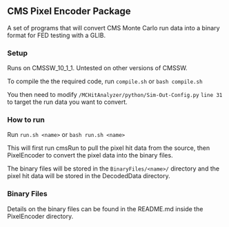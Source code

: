 ## CMS Pixel Encoder Package

A set of programs that will convert CMS Monte Carlo run data into a binary format for FED testing with a GLIB.

### Setup

Runs on CMSSW_10_1_1. Untested on other versions of CMSSW.

To compile the the required code, run ```compile.sh``` or ```bash compile.sh```

You then need to modify ```/MCHitAnalyzer/python/Sim-Out-Config.py``` ```line 31``` to target the run data you want to convert.

### How to run

Run ```run.sh <name>``` or ```bash run.sh <name>```

This will first run cmsRun to pull the pixel hit data from the source, then PixelEncoder to convert the pixel data into the binary files.

The binary files will be stored in the ```BinaryFiles/<name>/``` directory and the pixel hit data will be stored in the DecodedData directory.

### Binary Files

Details on the binary files can be found in the README.md inside the PixelEncoder directory.
